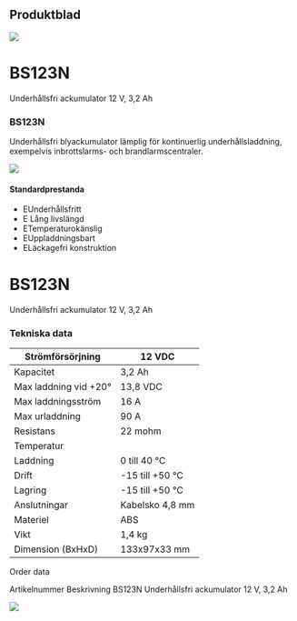 ## Produktblad

![](images/_page_0_Picture_1.jpeg)

# BS123N

Underhållsfri ackumulator 12 V, 3,2 Ah

### BS123N

Underhållsfri blyackumulator lämplig för kontinuerlig underhållsladdning, exempelvis inbrottslarms- och brandlarmscentraler.

![](images/_page_0_Picture_6.jpeg)

#### Standardprestanda

- EUnderhållsfritt
- E Lång livslängd
- ETemperaturokänslig
- EUppladdningsbart
- ELäckagefri konstruktion

# BS123N

Underhållsfri ackumulator 12 V, 3,2 Ah

### Tekniska data

| Strömförsörjning      | 12 VDC          |
|-----------------------|-----------------|
| Kapacitet             | 3,2 Ah          |
| Max laddning vid +20° | 13,8 VDC        |
| Max laddningsström    | 16 A            |
| Max urladdning        | 90 A            |
| Resistans             | 22 mohm         |
| Temperatur            |                 |
| Laddning              | 0 till 40 °C    |
| Drift                 | -15 till +50 °C |
| Lagring               | -15 till +50 °C |
| Anslutningar          | Kabelsko 4,8 mm |
| Materiel              | ABS             |
| Vikt                  | 1,4 kg          |
| Dimension (BxHxD)     | 133x97x33 mm    |

Order data

Artikelnummer Beskrivning BS123N Underhållsfri ackumulator 12 V, 3,2 Ah

![](images/_page_1_Picture_6.jpeg)